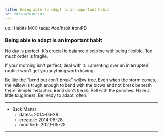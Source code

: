 ```yaml
---
title: Being able to adapt is an important habit
id: 20220829195102
---
```

up:: [Habits MOC]([[20220905183035]])
tags:: #on/habit #on/PD 

### Being able to adapt is an important habit
No day is perfect. It's crucial to balance discipline with being flexible. Too much order is fragile. 

If your morning isn't perfect, deal with it. Lamenting over an interrupted routine won't get you anything worth having.

Be like the "bend but don't break" willow tree. Even when the storm comes, the willow is tough enough to bend with the blows and not break beneath them. Simple metaphor. Bend don't break. Roll with the punches. Have a little toughness. Be ready to adapt, often. 

---

- Back Matter
	- dates:: 2014-06-28
	- created:: 2014-06-28
	- modified:: 2020-05-28

---